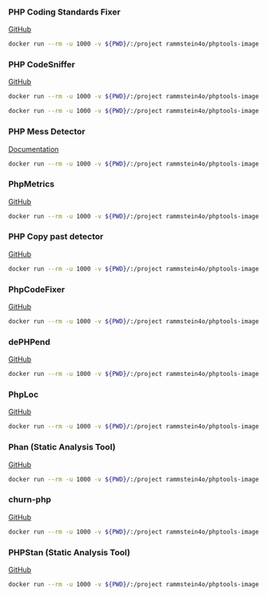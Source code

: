 ### PHP Coding Standards Fixer
[GitHub](https://github.com/FriendsOfPHP/PHP-CS-Fixer)

```bash
docker run --rm -u 1000 -v ${PWD}/:/project rammstein4o/phptools-image:0.1.2 php-cs-fixer fix ./src
```

### PHP CodeSniffer
[GitHub](https://github.com/squizlabs/PHP_CodeSniffer)

```bash
docker run --rm -u 1000 -v ${PWD}/:/project rammstein4o/phptools-image:0.1.2 phpcs ./src

docker run --rm -u 1000 -v ${PWD}/:/project rammstein4o/phptools-image:0.1.2 phpcbf ./src
```

### PHP Mess Detector
[Documentation](https://phpmd.org/documentation/index.html)

```bash
docker run --rm -u 1000 -v ${PWD}/:/project rammstein4o/phptools-image:0.1.2 phpmd ./src/ html cleancode --reportfile ./phpmd.html
```

### PhpMetrics
[GitHub](https://github.com/phpmetrics/PhpMetrics)

```bash
docker run --rm -u 1000 -v ${PWD}/:/project rammstein4o/phptools-image:0.1.2 phpmetrics --report-html=./report ./src
```

### PHP Copy past detector
[GitHub](https://github.com/sebastianbergmann/phpcpd)

```bash
docker run --rm -u 1000 -v ${PWD}/:/project rammstein4o/phptools-image:0.1.2 phpcpd ./src
```

### PhpCodeFixer
[GitHub](https://github.com/wapmorgan/PhpCodeFixer)

```bash
docker run --rm -u 1000 -v ${PWD}/:/project rammstein4o/phptools-image:0.1.2 phpcf --target 7.1 ./src
```

### dePHPend
[GitHub](https://github.com/mihaeu/dephpend)

```bash
docker run --rm -u 1000 -v ${PWD}/:/project rammstein4o/phptools-image:0.1.2 dephpend metrics ./src
```

### PhpLoc
[GitHub](https://github.com/sebastianbergmann/phploc)

```bash
docker run --rm -u 1000 -v ${PWD}/:/project rammstein4o/phptools-image:0.1.2 phploc ./src
```

### Phan (Static Analysis Tool)
[GitHub](https://github.com/phan/phan)

```bash
docker run --rm -u 1000 -v ${PWD}/:/project rammstein4o/phptools-image:0.1.2 phan -p -d ./src -o ./phan.txt
```

### churn-php
[GitHub](https://github.com/bmitch/churn-php)

```bash
docker run --rm -u 1000 -v ${PWD}/:/project rammstein4o/phptools-image:0.1.2 churn run ./src
```

### PHPStan (Static Analysis Tool)
[GitHub](https://github.com/phpstan/phpstan)

```bash
docker run --rm -u 1000 -v ${PWD}/:/project rammstein4o/phptools-image:0.1.2 phpstan analyse ./src --level=7
```
